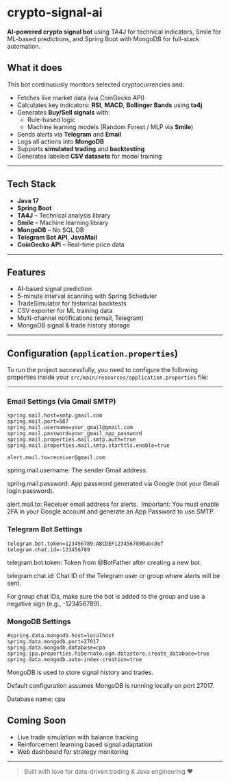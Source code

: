 #  crypto-signal-ai

**AI-powered crypto signal bot** using TA4J for technical indicators, Smile for ML-based predictions, and Spring Boot with MongoDB for full-stack automation.

##  What it does

This bot continuously monitors selected cryptocurrencies and:

- Fetches live market data (via CoinGecko API)
- Calculates key indicators: **RSI**, **MACD**, **Bollinger Bands** using **ta4j**
- Generates **Buy/Sell signals** with:
    - Rule-based logic
    - Machine learning models (Random Forest / MLP via **Smile**)
- Sends alerts via **Telegram** and **Email**
- Logs all actions into **MongoDB**
- Supports **simulated trading** and **backtesting**
- Generates labeled **CSV datasets** for model training

---

##  Tech Stack

- **Java 17**
- **Spring Boot**
- **TA4J** – Technical analysis library
- **Smile** – Machine learning library
- **MongoDB** – No SQL DB
- **Telegram Bot API**, **JavaMail**
- **CoinGecko API** – Real-time price data

---

##  Features

-  AI-based signal prediction
-  5-minute interval scanning with Spring Scheduler
-  TradeSimulator for historical backtests
-  CSV exporter for ML training data
-  Multi-channel notifications (email, Telegram)
-  MongoDB signal & trade history storage

---

##  Configuration (`application.properties`)

To run the project successfully, you need to configure the following properties inside your `src/main/resources/application.properties` file:

---

###  Email Settings (via Gmail SMTP)

```properties
spring.mail.host=smtp.gmail.com
spring.mail.port=587
spring.mail.username=your_gmail@gmail.com
spring.mail.password=your_gmail_app_password
spring.mail.properties.mail.smtp.auth=true
spring.mail.properties.mail.smtp.starttls.enable=true

alert.mail.to=receiver@gmail.com
```
spring.mail.username: The sender Gmail address.

spring.mail.password: App password generated via Google (not your Gmail login password).

alert.mail.to: Receiver email address for alerts.
️ Important: You must enable 2FA in your Google account and generate an App Password to use SMTP.

###  Telegram Bot Settings
``` properties
telegram.bot.token=123456789:ABCDEF1234567890abcdef
telegram.chat.id=-123456789
```
telegram.bot.token: Token from @BotFather after creating a new bot.

telegram.chat.id: Chat ID of the Telegram user or group where alerts will be sent.

For group chat IDs, make sure the bot is added to the group and use a negative sign (e.g., -123456789).

###  MongoDB Settings

```properties
#spring.data.mongodb.host=localhost
spring.data.mongodb.port=27017
spring.data.mongodb.database=cpa
spring.jpa.properties.hibernate.ogm.datastore.create_database=true
spring.data.mongodb.auto-index-creation=true

```
MongoDB is used to store signal history and trades.

Default configuration assumes MongoDB is running locally on port 27017.

Database name: cpa

##  Coming Soon

- Live trade simulation with balance tracking
- Reinforcement learning based signal adaptation
- Web dashboard for strategy monitoring

---

> Built with love for data-driven trading & Java engineering ♥️
